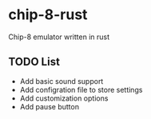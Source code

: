 # chip-8-rust
Chip-8 emulator written in rust

## TODO List
- Add basic sound support
- Add configration file to store settings
- Add customization options
- Add pause button
